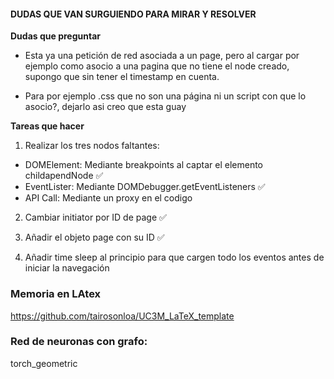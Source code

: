#### DUDAS QUE VAN SURGUIENDO PARA MIRAR Y RESOLVER

**Dudas que preguntar**

- Esta ya una petición de red asociada a un page, pero al cargar por ejemplo como asocio a una pagina que no tiene el node creado,
supongo que sin tener el timestamp en cuenta.

- Para por ejemplo .css que no son una página ni un script con que lo asocio?, dejarlo asi creo que esta guay

**Tareas que hacer**

1. Realizar los tres nodos faltantes:
- DOMElement: Mediante breakpoints al captar el elemento childapendNode ✅
- EventLister: Mediante DOMDebugger.getEventListeners ✅
- API Call: Mediante un proxy en el codigo

2. Cambiar initiator por ID de page ✅

3. Añadir el objeto page con su ID ✅

4. Añadir time sleep al principio para que cargen todo los eventos antes de iniciar la navegación

### Memoria en LAtex
https://github.com/tairosonloa/UC3M_LaTeX_template


### Red de neuronas con grafo:
torch_geometric
